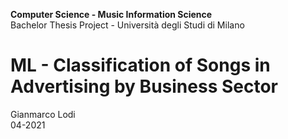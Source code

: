 <b>Computer Science - Music Information Science</b><br>Bachelor Thesis Project - Università degli Studi di Milano
<h1> ML - Classification of Songs in Advertising by Business Sector </h1>
Gianmarco Lodi </br> 04-2021


